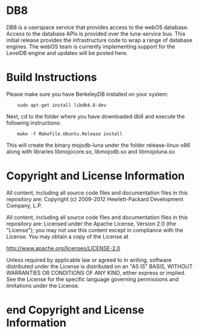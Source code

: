 DB8
===
DB8 is a userspace service that provides access to the webOS database.  Access to the database APIs is provided over the luna-service bus.  This initial release provides the infrastructure code to wrap a range of database engines.  The webOS team is currently implementing support for the LevelDB engine and updates will be posted here.


# Build Instructions 

Please make sure you have BerkeleyDB installed on your system:

        sudo apt-get install libdb4.8-dev

Next, cd to the folder where you have downloaded db8 and execute the following instructions:

        make -f Makefile.Ubuntu.Release install

This will create the binary mojodb-luna under the folder release-linux-x86 along with libraries libmojocore.so, libmojodb.so and libmojoluna.so

# Copyright and License Information

All content, including all source code files and documentation files in this repository are:
 Copyright (c) 2009-2012 Hewlett-Packard Development Company, L.P.

All content, including all source code files and documentation files in this repository are:
Licensed under the Apache License, Version 2.0 (the "License");
you may not use this content except in compliance with the License.
You may obtain a copy of the License at

http://www.apache.org/licenses/LICENSE-2.0

Unless required by applicable law or agreed to in writing, software
distributed under the License is distributed on an "AS IS" BASIS,
WITHOUT WARRANTIES OR CONDITIONS OF ANY KIND, either express or implied.
See the License for the specific language governing permissions and
limitations under the License.

# end Copyright and License Information


